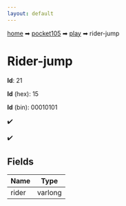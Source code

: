 ```yaml
---
layout: default
---
```


[home](/) ➡ [pocket105](/protocol/pocket105) ➡ [play](/protocol/pocket105/play) ➡ rider-jump

# Rider-jump

**Id**: 21

**Id** (hex): 15

**Id** (bin): 00010101

✔️

✔️

## Fields

Name | Type
---|---
rider | varlong

